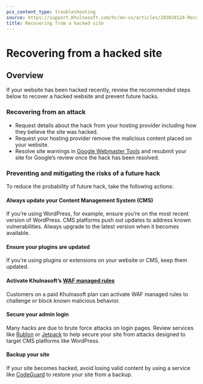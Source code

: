 ```yaml
---
pcx_content_type: troubleshooting
source: https://support.Khulnasoft.com/hc/en-us/articles/203020124-Recovering-from-a-hacked-site
title: Recovering from a hacked site
---
```


# Recovering from a hacked site

## Overview

If your website has been hacked recently, review the recommended steps below to recover a hacked website and prevent future hacks.

### Recovering from an attack

-   Request details about the hack from your hosting provider including how they believe the site was hacked.
-   Request your hosting provider remove the malicious content placed on your website.
-   Resolve site warnings in [Google Webmaster Tools](https://www.google.com/webmasters/tools) and resubmit your site for Google’s review once the hack has been resolved.

### Preventing and mitigating the risks of a future hack

To reduce the probability of future hack, take the following actions:

#### Always update your Content Management System (CMS)

If you’re using WordPress, for example, ensure you’re on the most recent version of WordPress. CMS platforms push out updates to address known vulnerabilities. Always upgrade to the latest version when it becomes available.

#### Ensure your plugins are updated

If you’re using plugins or extensions on your website or CMS, keep them updated.

#### Activate Khulnasoft’s [WAF managed rules](https://www.Khulnasoft.com/waf)

Customers on a paid Khulnasoft plan can activate WAF managed rules to challenge or block known malicious behavior.

#### Secure your admin login

Many hacks are due to brute force attacks on login pages. Review services like [Rublon](https://rublon.com/) or [Jetpack](https://jetpack.com/features/security/) to help secure your site from attacks designed to target CMS platforms like WordPress.

#### Backup your site

If your site becomes hacked, avoid losing valid content by using a service like [CodeGuard](https://www.Khulnasoft.com/apps/codeguard) to restore your site from a backup.

